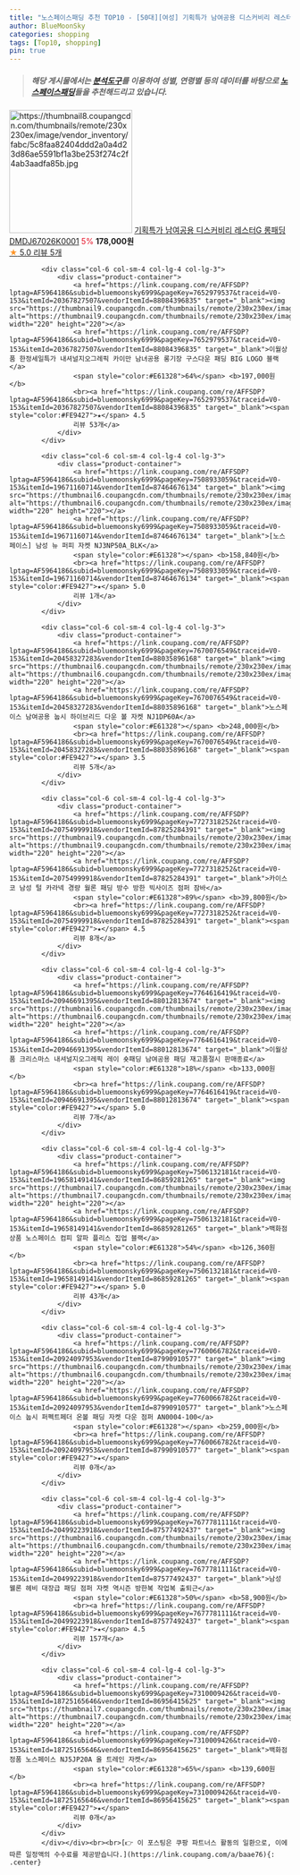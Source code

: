 ```yaml
---
title: "노스페이스패딩 추천 TOP10 - [50대][여성] 기획특가 남여공용 디스커비리 레스터G 롱패딩 DMDJ67026K0001"
author: BlueMoonSky
categories: shopping
tags: [Top10, shopping]
pin: true
---
```


> ##### 해당 게시물에서는 [**분석도구**](https://itemscout.io/)를 이용하여 **성별**, **연령별** 등의 데이터를 바탕으로 [**노스페이스패딩**](https://link.coupang.com/a/baae76)들을 추천해드리고 있습니다.
<div class="container"><div class="row">
            <div class="col-6 col-sm-4 col-lg-4 col-lg-3">
                <div class="product-container">
                    <a href="https://link.coupang.com/re/AFFSDP?lptag=AF5964186&subid=bluemoonsky6999&pageKey=7779140376&traceid=V0-153&itemId=21020727597&vendorItemId=88083934833" target="_blank"><img src="https://thumbnail8.coupangcdn.com/thumbnails/remote/230x230ex/image/vendor_inventory/fabc/5c8faa82404ddd2a0a4d23d86ae5591bf1a3be253f274c2f4ab3aadfa85b.jpg" alt="https://thumbnail8.coupangcdn.com/thumbnails/remote/230x230ex/image/vendor_inventory/fabc/5c8faa82404ddd2a0a4d23d86ae5591bf1a3be253f274c2f4ab3aadfa85b.jpg" width="220" height="220"></a>
                    <a href="https://link.coupang.com/re/AFFSDP?lptag=AF5964186&subid=bluemoonsky6999&pageKey=7779140376&traceid=V0-153&itemId=21020727597&vendorItemId=88083934833" target="_blank">기획특가 남여공용 디스커비리 레스터G 롱패딩 DMDJ67026K0001</a>
                    <span style="color:#E61328">5%</span> <b>178,000원</b>
                    <br><a href="https://link.coupang.com/re/AFFSDP?lptag=AF5964186&subid=bluemoonsky6999&pageKey=7779140376&traceid=V0-153&itemId=21020727597&vendorItemId=88083934833" target="_blank"><span style="color:#FE9427">★</span> 5.0
                    리뷰 5개</a>
                </div>
            </div>
            
            <div class="col-6 col-sm-4 col-lg-4 col-lg-3">
                <div class="product-container">
                    <a href="https://link.coupang.com/re/AFFSDP?lptag=AF5964186&subid=bluemoonsky6999&pageKey=7652979537&traceid=V0-153&itemId=20367827507&vendorItemId=88084396835" target="_blank"><img src="https://thumbnail9.coupangcdn.com/thumbnails/remote/230x230ex/image/vendor_inventory/b6fc/3ce3b16e66f517b3fe18aadbd5a4ff4d0398fa678d539c37063bb8035a2b.png" alt="https://thumbnail9.coupangcdn.com/thumbnails/remote/230x230ex/image/vendor_inventory/b6fc/3ce3b16e66f517b3fe18aadbd5a4ff4d0398fa678d539c37063bb8035a2b.png" width="220" height="220"></a>
                    <a href="https://link.coupang.com/re/AFFSDP?lptag=AF5964186&subid=bluemoonsky6999&pageKey=7652979537&traceid=V0-153&itemId=20367827507&vendorItemId=88084396835" target="_blank">이월상품 한정세일특가 내셔널지오그레픽 카이만 남녀공용 롱기장 구스다운 패딩 BIG LOGO 블랙</a>
                    <span style="color:#E61328">64%</span> <b>197,000원</b>
                    <br><a href="https://link.coupang.com/re/AFFSDP?lptag=AF5964186&subid=bluemoonsky6999&pageKey=7652979537&traceid=V0-153&itemId=20367827507&vendorItemId=88084396835" target="_blank"><span style="color:#FE9427">★</span> 4.5
                    리뷰 53개</a>
                </div>
            </div>
            
            <div class="col-6 col-sm-4 col-lg-4 col-lg-3">
                <div class="product-container">
                    <a href="https://link.coupang.com/re/AFFSDP?lptag=AF5964186&subid=bluemoonsky6999&pageKey=7508933059&traceid=V0-153&itemId=19671160714&vendorItemId=87464676134" target="_blank"><img src="https://thumbnail6.coupangcdn.com/thumbnails/remote/230x230ex/image/vendor_inventory/8b24/638434b5c2b94819efc6fbbe3d3e90e0dd3e1da8418b244a14e1178fc39d.jpg" alt="https://thumbnail6.coupangcdn.com/thumbnails/remote/230x230ex/image/vendor_inventory/8b24/638434b5c2b94819efc6fbbe3d3e90e0dd3e1da8418b244a14e1178fc39d.jpg" width="220" height="220"></a>
                    <a href="https://link.coupang.com/re/AFFSDP?lptag=AF5964186&subid=bluemoonsky6999&pageKey=7508933059&traceid=V0-153&itemId=19671160714&vendorItemId=87464676134" target="_blank">[노스페이스] 남성 뉴 퍼피 자켓 NJ3NP50A_BLK</a>
                    <span style="color:#E61328"></span> <b>158,840원</b>
                    <br><a href="https://link.coupang.com/re/AFFSDP?lptag=AF5964186&subid=bluemoonsky6999&pageKey=7508933059&traceid=V0-153&itemId=19671160714&vendorItemId=87464676134" target="_blank"><span style="color:#FE9427">★</span> 5.0
                    리뷰 1개</a>
                </div>
            </div>
            
            <div class="col-6 col-sm-4 col-lg-4 col-lg-3">
                <div class="product-container">
                    <a href="https://link.coupang.com/re/AFFSDP?lptag=AF5964186&subid=bluemoonsky6999&pageKey=7670076549&traceid=V0-153&itemId=20458327283&vendorItemId=88035896168" target="_blank"><img src="https://thumbnail6.coupangcdn.com/thumbnails/remote/230x230ex/image/vendor_inventory/6516/ed0ba1abf30ca796dde53fd8bc08ab80a0f90e709bc7471240cd055c564a.jpg" alt="https://thumbnail6.coupangcdn.com/thumbnails/remote/230x230ex/image/vendor_inventory/6516/ed0ba1abf30ca796dde53fd8bc08ab80a0f90e709bc7471240cd055c564a.jpg" width="220" height="220"></a>
                    <a href="https://link.coupang.com/re/AFFSDP?lptag=AF5964186&subid=bluemoonsky6999&pageKey=7670076549&traceid=V0-153&itemId=20458327283&vendorItemId=88035896168" target="_blank">노스페이스 남여공용 눕시 하이브리드 다운 볼 자켓 NJ1DP60A</a>
                    <span style="color:#E61328"></span> <b>248,000원</b>
                    <br><a href="https://link.coupang.com/re/AFFSDP?lptag=AF5964186&subid=bluemoonsky6999&pageKey=7670076549&traceid=V0-153&itemId=20458327283&vendorItemId=88035896168" target="_blank"><span style="color:#FE9427">★</span> 3.5
                    리뷰 5개</a>
                </div>
            </div>
            
            <div class="col-6 col-sm-4 col-lg-4 col-lg-3">
                <div class="product-container">
                    <a href="https://link.coupang.com/re/AFFSDP?lptag=AF5964186&subid=bluemoonsky6999&pageKey=7727318252&traceid=V0-153&itemId=20754999918&vendorItemId=87825284391" target="_blank"><img src="https://thumbnail9.coupangcdn.com/thumbnails/remote/230x230ex/image/vendor_inventory/1be6/38bdb7a1acae9a0d0e76c89a593a7dba602c6a63f5a16a5a5d81fa679fd1.jpg" alt="https://thumbnail9.coupangcdn.com/thumbnails/remote/230x230ex/image/vendor_inventory/1be6/38bdb7a1acae9a0d0e76c89a593a7dba602c6a63f5a16a5a5d81fa679fd1.jpg" width="220" height="220"></a>
                    <a href="https://link.coupang.com/re/AFFSDP?lptag=AF5964186&subid=bluemoonsky6999&pageKey=7727318252&traceid=V0-153&itemId=20754999918&vendorItemId=87825284391" target="_blank">카이스코 남성 털 카라넥 경량 월론 패딩 방수 방한 빅사이즈 점퍼 잠바</a>
                    <span style="color:#E61328">89%</span> <b>39,800원</b>
                    <br><a href="https://link.coupang.com/re/AFFSDP?lptag=AF5964186&subid=bluemoonsky6999&pageKey=7727318252&traceid=V0-153&itemId=20754999918&vendorItemId=87825284391" target="_blank"><span style="color:#FE9427">★</span> 4.5
                    리뷰 8개</a>
                </div>
            </div>
            
            <div class="col-6 col-sm-4 col-lg-4 col-lg-3">
                <div class="product-container">
                    <a href="https://link.coupang.com/re/AFFSDP?lptag=AF5964186&subid=bluemoonsky6999&pageKey=7764616419&traceid=V0-153&itemId=20946691395&vendorItemId=88012813674" target="_blank"><img src="https://thumbnail6.coupangcdn.com/thumbnails/remote/230x230ex/image/vendor_inventory/586b/57a9036422982b2566983bffda7ffa61d7773bf08f973533a5e23c3b55d2.png" alt="https://thumbnail6.coupangcdn.com/thumbnails/remote/230x230ex/image/vendor_inventory/586b/57a9036422982b2566983bffda7ffa61d7773bf08f973533a5e23c3b55d2.png" width="220" height="220"></a>
                    <a href="https://link.coupang.com/re/AFFSDP?lptag=AF5964186&subid=bluemoonsky6999&pageKey=7764616419&traceid=V0-153&itemId=20946691395&vendorItemId=88012813674" target="_blank">이월상품 크리스마스 내셔널지오그레픽 레이 숏패딩 남여공용 패딩 재고품절시 판매종료</a>
                    <span style="color:#E61328">18%</span> <b>133,000원</b>
                    <br><a href="https://link.coupang.com/re/AFFSDP?lptag=AF5964186&subid=bluemoonsky6999&pageKey=7764616419&traceid=V0-153&itemId=20946691395&vendorItemId=88012813674" target="_blank"><span style="color:#FE9427">★</span> 5.0
                    리뷰 7개</a>
                </div>
            </div>
            
            <div class="col-6 col-sm-4 col-lg-4 col-lg-3">
                <div class="product-container">
                    <a href="https://link.coupang.com/re/AFFSDP?lptag=AF5964186&subid=bluemoonsky6999&pageKey=7506132181&traceid=V0-153&itemId=19658149141&vendorItemId=86859281265" target="_blank"><img src="https://thumbnail7.coupangcdn.com/thumbnails/remote/230x230ex/image/vendor_inventory/2a2f/d7665af271e6d18d2fbe025ac6659545bc8ed7a7fb680643142d2a7189d1.jpg" alt="https://thumbnail7.coupangcdn.com/thumbnails/remote/230x230ex/image/vendor_inventory/2a2f/d7665af271e6d18d2fbe025ac6659545bc8ed7a7fb680643142d2a7189d1.jpg" width="220" height="220"></a>
                    <a href="https://link.coupang.com/re/AFFSDP?lptag=AF5964186&subid=bluemoonsky6999&pageKey=7506132181&traceid=V0-153&itemId=19658149141&vendorItemId=86859281265" target="_blank">백화점상품 노스페이스 컴피 알파 플리스 집업 블랙</a>
                    <span style="color:#E61328">54%</span> <b>126,360원</b>
                    <br><a href="https://link.coupang.com/re/AFFSDP?lptag=AF5964186&subid=bluemoonsky6999&pageKey=7506132181&traceid=V0-153&itemId=19658149141&vendorItemId=86859281265" target="_blank"><span style="color:#FE9427">★</span> 5.0
                    리뷰 43개</a>
                </div>
            </div>
            
            <div class="col-6 col-sm-4 col-lg-4 col-lg-3">
                <div class="product-container">
                    <a href="https://link.coupang.com/re/AFFSDP?lptag=AF5964186&subid=bluemoonsky6999&pageKey=7760066782&traceid=V0-153&itemId=20924097953&vendorItemId=87990910577" target="_blank"><img src="https://thumbnail6.coupangcdn.com/thumbnails/remote/230x230ex/image/vendor_inventory/7346/3e46485185f59391e563462f1634cff10a8ad942ada3b13b2095f258aecb.jpg" alt="https://thumbnail6.coupangcdn.com/thumbnails/remote/230x230ex/image/vendor_inventory/7346/3e46485185f59391e563462f1634cff10a8ad942ada3b13b2095f258aecb.jpg" width="220" height="220"></a>
                    <a href="https://link.coupang.com/re/AFFSDP?lptag=AF5964186&subid=bluemoonsky6999&pageKey=7760066782&traceid=V0-153&itemId=20924097953&vendorItemId=87990910577" target="_blank">노스페이스 눕시 퍼펙트페더 온볼 패딩 자켓 다운 점퍼 AN0004-100</a>
                    <span style="color:#E61328"></span> <b>259,000원</b>
                    <br><a href="https://link.coupang.com/re/AFFSDP?lptag=AF5964186&subid=bluemoonsky6999&pageKey=7760066782&traceid=V0-153&itemId=20924097953&vendorItemId=87990910577" target="_blank"><span style="color:#FE9427">★</span> 
                    리뷰 0개</a>
                </div>
            </div>
            
            <div class="col-6 col-sm-4 col-lg-4 col-lg-3">
                <div class="product-container">
                    <a href="https://link.coupang.com/re/AFFSDP?lptag=AF5964186&subid=bluemoonsky6999&pageKey=7677781111&traceid=V0-153&itemId=20499223918&vendorItemId=87577492437" target="_blank"><img src="https://thumbnail6.coupangcdn.com/thumbnails/remote/230x230ex/image/vendor_inventory/69d6/70760925d58fd38c72f6e633eff481c36fd1e6ab16a275ecc953ca19640d.jpg" alt="https://thumbnail6.coupangcdn.com/thumbnails/remote/230x230ex/image/vendor_inventory/69d6/70760925d58fd38c72f6e633eff481c36fd1e6ab16a275ecc953ca19640d.jpg" width="220" height="220"></a>
                    <a href="https://link.coupang.com/re/AFFSDP?lptag=AF5964186&subid=bluemoonsky6999&pageKey=7677781111&traceid=V0-153&itemId=20499223918&vendorItemId=87577492437" target="_blank">남성 웰론 헤비 대장급 패딩 점퍼 자켓 역시즌 방한복 작업복 출퇴근</a>
                    <span style="color:#E61328">50%</span> <b>58,900원</b>
                    <br><a href="https://link.coupang.com/re/AFFSDP?lptag=AF5964186&subid=bluemoonsky6999&pageKey=7677781111&traceid=V0-153&itemId=20499223918&vendorItemId=87577492437" target="_blank"><span style="color:#FE9427">★</span> 4.5
                    리뷰 157개</a>
                </div>
            </div>
            
            <div class="col-6 col-sm-4 col-lg-4 col-lg-3">
                <div class="product-container">
                    <a href="https://link.coupang.com/re/AFFSDP?lptag=AF5964186&subid=bluemoonsky6999&pageKey=7310009426&traceid=V0-153&itemId=18725165646&vendorItemId=86956415625" target="_blank"><img src="https://thumbnail7.coupangcdn.com/thumbnails/remote/230x230ex/image/vendor_inventory/3255/49178f9c3fb8092d3837ccf36c3ac259b2e95f8b485bb70d8a13c45686cc.jpg" alt="https://thumbnail7.coupangcdn.com/thumbnails/remote/230x230ex/image/vendor_inventory/3255/49178f9c3fb8092d3837ccf36c3ac259b2e95f8b485bb70d8a13c45686cc.jpg" width="220" height="220"></a>
                    <a href="https://link.coupang.com/re/AFFSDP?lptag=AF5964186&subid=bluemoonsky6999&pageKey=7310009426&traceid=V0-153&itemId=18725165646&vendorItemId=86956415625" target="_blank">백화점 정품 노스페이스 NJ5JP20A 올 트레인 자켓</a>
                    <span style="color:#E61328">65%</span> <b>139,600원</b>
                    <br><a href="https://link.coupang.com/re/AFFSDP?lptag=AF5964186&subid=bluemoonsky6999&pageKey=7310009426&traceid=V0-153&itemId=18725165646&vendorItemId=86956415625" target="_blank"><span style="color:#FE9427">★</span> 
                    리뷰 0개</a>
                </div>
            </div>
            </div></div><br><br>[👉 이 포스팅은 쿠팡 파트너스 활동의 일환으로, 이에 따른 일정액의 수수료를 제공받습니다.](https://link.coupang.com/a/baae76){: .center}